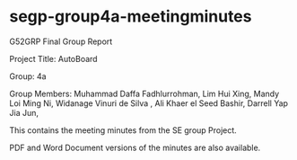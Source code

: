 # segp-group4a-meetingminutes
G52GRP Final Group Report 

Project Title: AutoBoard 

Group: 4a

Group Members: Muhammad Daffa Fadhlurrohman,   Lim Hui Xing,    Mandy Loi Ming Ni,   Widanage Vinuri de Silva ,  Ali Khaer el Seed Bashir,   Darrell Yap Jia Jun, 

This contains the meeting minutes from the SE group Project.

PDF and Word Document versions of the minutes are also available. 
